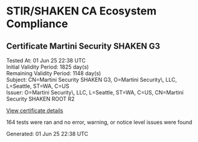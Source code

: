 # STIR/SHAKEN CA Ecosystem Compliance

## Certificate Martini Security SHAKEN G3

Tested At: 01 Jun 25 22:38 UTC\
Initial Validity Period: 1825 day(s)\
Remaining Validity Period: 1148 day(s)\
Subject: CN=Martini Security SHAKEN G3, O=Martini Security\\, LLC, L=Seattle, ST=WA, C=US\
Issuer: O=Martini Security\\, LLC, L=Seattle, ST=WA, C=US, CN=Martini Security SHAKEN ROOT R2

[View certificate details](https://x509.io/?cert=MIIDFTCCArugAwIBAgIUDARSemQ%2Br55YuT0rBDVVjzqq9XIwCgYIKoZIzj0EAwIwdjEoMCYGA1UEAxMfTWFydGluaSBTZWN1cml0eSBTSEFLRU4gUk9PVCBSMjELMAkGA1UEBhMCVVMxCzAJBgNVBAgTAldBMRAwDgYDVQQHEwdTZWF0dGxlMR4wHAYDVQQKExVNYXJ0aW5pIFNlY3VyaXR5LCBMTEMwHhcNMjMwNzI1MTIxMzAwWhcNMjgwNzIzMTIxMzAwWjBxMQswCQYDVQQGEwJVUzELMAkGA1UECBMCV0ExEDAOBgNVBAcTB1NlYXR0bGUxHjAcBgNVBAoTFU1hcnRpbmkgU2VjdXJpdHksIExMQzEjMCEGA1UEAxMaTWFydGluaSBTZWN1cml0eSBTSEFLRU4gRzMwWTATBgcqhkjOPQIBBggqhkjOPQMBBwNCAAS5fCz4iRLkHrXQPELs7skUKF3amLRbHUkx%2FUWXSx9KaZsxxK8s0gKzlPsSUioUN7F2%2Bx9tHKBgRv04blVrYVR7o4IBKjCCASYwDgYDVR0PAQH%2FBAQDAgIEMBIGA1UdEwEB%2FwQIMAYBAf8CAQAwHQYDVR0OBBYEFC5aQVMm4nCqbAHA5nbw7iL3Mw8cMB8GA1UdIwQYMBaAFMKwO7nQZg8J%2BPhHvWaUeG360SFlMIGmBgNVHR8EgZ4wgZswgZigOqA4hjZodHRwczovL2F1dGhlbnRpY2F0ZS1hcGkuaWNvbmVjdGl2LmNvbS9kb3dubG9hZC92MS9jcmyiWqRYMFYxFDASBgNVBAcMC0JyaWRnZXdhdGVyMQswCQYDVQQIDAJOSjETMBEGA1UEAwwKU1RJLVBBIENSTDELMAkGA1UEBhMCVVMxDzANBgNVBAoMBlNUSS1QQTAXBgNVHSAEEDAOMAwGCmCGSAGG%2FwkBAQQwCgYIKoZIzj0EAwIDSAAwRQIhAPQ8XgBH6gejdSGxQSdt9QpoiuioHtDHGf7VjQpd4xNcAiBJC3KdFouei0mVZluWvEjR%2FHB4N4A8AKuzbE6d%2Bb2jZw%3D%3D)

164 tests were ran and no error, warning, or notice level issues were found


Generated: 01 Jun 25 22:38 UTC